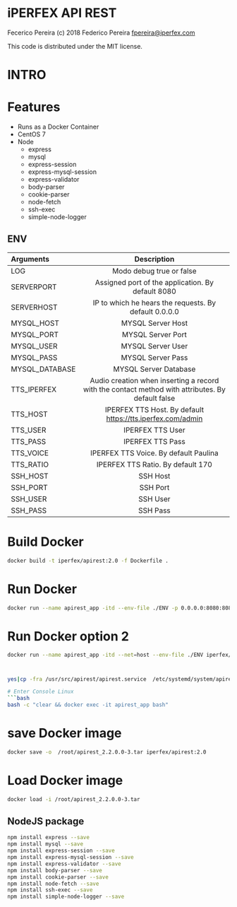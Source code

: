 # iPERFEX API REST

Fecerico Pereira (c) 2018
Federico Pereira <fpereira@iperfex.com>

This code is distributed under the MIT license.

# INTRO

# Features
- Runs as a Docker Container
- CentOS 7
- Node
    - express
    - mysql
    - express-session
    - express-mysql-session
    - express-validator
    - body-parser
    - cookie-parser
    - node-fetch
    - ssh-exec
    - simple-node-logger

## ENV

| Arguments  | Description  |
| :------------ |:------------------------------------------------: 
| LOG  | Modo debug true or false |
| SERVERPORT  | Assigned port of the application. By default 8080 |
| SERVERHOST  | IP to which he hears the requests. By default 0.0.0.0 |
| MYSQL_HOST  | MYSQL Server Host |
| MYSQL_PORT  | MYSQL Server Port |
| MYSQL_USER  | MYSQL Server User |
| MYSQL_PASS  | MYSQL Server Pass |
| MYSQL_DATABASE | MYSQL Server Database |
| TTS_IPERFEX | Audio creation when inserting a record with the contact method with attributes. By default false |
| TTS_HOST | IPERFEX TTS Host. By default https://tts.iperfex.com/admin |
| TTS_USER | IPERFEX TTS User |
| TTS_PASS | IPERFEX TTS Pass |
| TTS_VOICE  | IPERFEX TTS Voice. By default Paulina |
| TTS_RATIO  | IPERFEX TTS Ratio. By default 170 |
| SSH_HOST  | SSH Host |
| SSH_PORT  | SSH Port |
| SSH_USER  | SSH User |
| SSH_PASS  | SSH Pass |

# Build Docker

```bash
docker build -t iperfex/apirest:2.0 -f Dockerfile .
```

# Run Docker
```bash
docker run --name apirest_app -itd --env-file ./ENV -p 0.0.0.0:8080:8080/tcp  iperfex/apirest:2.0
```
# Run Docker option 2
```bash
docker run --name apirest_app -itd --net=host --env-file ./ENV iperfex/apirest:2.0
```

# 
```bash
yes|cp -fra /usr/src/apirest/apirest.service  /etc/systemd/system/apirest.service

# Enter Console Linux
```bash
bash -c "clear && docker exec -it apirest_app bash"
```

# save Docker image
```bash
docker save -o  /root/apirest_2.2.0.0-3.tar iperfex/apirest:2.0
```
# Load Docker image
```bash
docker load -i /root/apirest_2.2.0.0-3.tar
```

## NodeJS package

```bash
npm install express --save
npm install mysql --save
npm install express-session --save
npm install express-mysql-session --save
npm install express-validator --save
npm install body-parser --save
npm install cookie-parser --save
npm install node-fetch --save
npm install ssh-exec --save
npm install simple-node-logger --save
```
